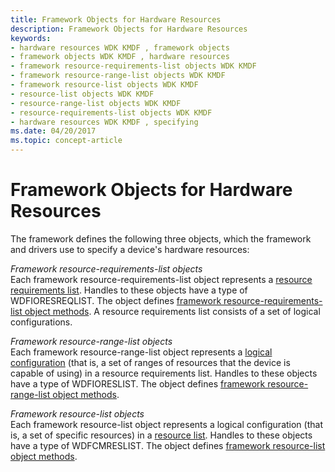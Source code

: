```yaml
---
title: Framework Objects for Hardware Resources
description: Framework Objects for Hardware Resources
keywords:
- hardware resources WDK KMDF , framework objects
- framework objects WDK KMDF , hardware resources
- framework resource-requirements-list objects WDK KMDF
- framework resource-range-list objects WDK KMDF
- framework resource-list objects WDK KMDF
- resource-list objects WDK KMDF
- resource-range-list objects WDK KMDF
- resource-requirements-list objects WDK KMDF
- hardware resources WDK KMDF , specifying
ms.date: 04/20/2017
ms.topic: concept-article
---
```


# Framework Objects for Hardware Resources


The framework defines the following three objects, which the framework and drivers use to specify a device's hardware resources:

<a href="" id="framework-resource-requirements-list-objects"></a>*Framework resource-requirements-list objects*  
Each framework resource-requirements-list object represents a [resource requirements list](../kernel/hardware-resources.md). Handles to these objects have a type of WDFIORESREQLIST. The object defines [framework resource-requirements-list object methods](/windows-hardware/drivers/ddi/wdfresource/). A resource requirements list consists of a set of logical configurations.

<a href="" id="framework-resource-range-list-objects"></a>*Framework resource-range-list objects*  
Each framework resource-range-list object represents a [logical configuration](../kernel/hardware-resources.md#ddk-logical-configurations-kg) (that is, a set of ranges of resources that the device is capable of using) in a resource requirements list. Handles to these objects have a type of WDFIORESLIST. The object defines [framework resource-range-list object methods](/windows-hardware/drivers/ddi/wdfresource/).

<a href="" id="framework-resource-list-objects"></a>*Framework resource-list objects*  
Each framework resource-list object represents a logical configuration (that is, a set of specific resources) in a [resource list](../kernel/hardware-resources.md). Handles to these objects have a type of WDFCMRESLIST. The object defines [framework resource-list object methods](/windows-hardware/drivers/ddi/wdfresource/).

 

